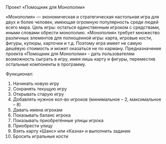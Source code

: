 Проект «Помощник для Монополии»

«Монополия» — экономическая и стратегическая настольная игра для двух и более человек, имеющая огромную популярность среди людей всего мира. Цель игры: остаться единственным игроком с средствами, иными словами обрести монополию.
«Монополия» требует множество различных элементов для полноценной игры: карта, игровые кости, фигуры, купюры, карточки и т.д. Поэтому игра имеет не самую дешёвую стоимость и может оказаться не по карману. Предназначение проекта «Помощник для Монополии» - дать пользователям возможность сыграть в игру, имея лишь карту и фигуры, переместив остальные компоненты в программу.

Функционал:

1.	Начинать новую игру
2.	Сохранять текущую игру
3.	Открывать старую игру
4.	Добавлять нужное кол-во игроков (минимальное – 2, максимальное – 8)
5.	Давать имена игрокам
6.	Показывать баланс игрока
7.	Показывать приобретённые улицы игрока
8.	Приобрести улицу
9.	Взять карту «Шанс» или «Казна» и выполнить задание
10.	Бросить игральные кости
